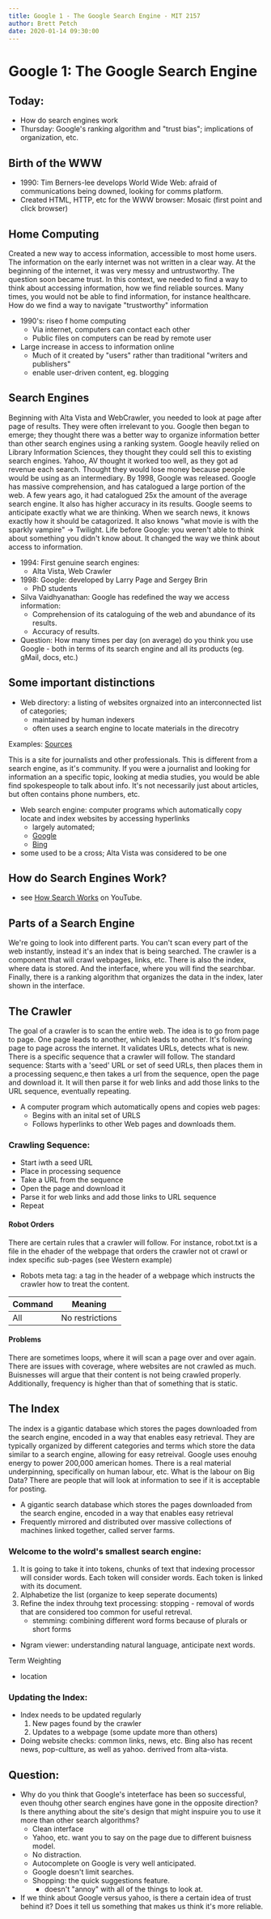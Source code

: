 ```yaml
---
title: Google 1 - The Google Search Engine - MIT 2157
author: Brett Petch
date: 2020-01-14 09:30:00
---
```

# Google 1: The Google Search Engine

## Today:
- How do search engines work
- Thursday: Google's ranking algorithm and "trust bias"; implications of organization, etc.

## Birth of the WWW
- 1990: Tim Berners-lee develops World Wide Web: afraid of communications being downed, looking for comms platform. 
- Created HTML, HTTP, etc for the WWW browser: Mosaic (first point and click browser)

## Home Computing
Created a new way to access information, accessible to most home users. The information on the early internet was not written in a clear way. At the beginning of the internet, it was very messy and untrustworthy. The question soon became trust. In this context, we needed to find a way to think about accessing information, how we find reliable sources.
Many times, you would not be able to find information, for instance healthcare. How do we find a way to navigate "trustworthy" information
- 1990's: riseo f home computing
    - Via internet, computers can contact each other
    - Public files on computers can be read by remote user
- Large increase in access to information online
    - Much of it created by "users" rather than traditional "writers and publishers"
    - enable user-driven content, eg. blogging

## Search Engines
Beginning with Alta Vista and WebCrawler, you needed to look at page after page of results. They were often irrelevant to you. Google then began to emerge; they thought there was a better way to organize information better than other search engines using a ranking system.
Google heavily relied on Library Information Sciences, they thought they could sell this to existing search engines. Yahoo, AV thought it worked too well, as they got ad revenue each search.
Thought they would lose money because people would be using as an intermediary. By 1998, Google was released.
Google has massive comprehension, and has catalogued a large portion of the web. A few years ago, it had catalogued 25x the amount of the average search engine. It also has higher accuracy in its results. Google seems to anticipate exactly what we are thinking. When we search news, it knows exactly how it should be catagorized. It also knows "what movie is with the sparkly vampire" -> Twilight.
Life before Google: you weren't able to think about something you didn't know about. It changed the way we think about access to information.

- 1994: First genuine search engines:
    - Alta Vista, Web Crawler
- 1998: Google: developed by Larry Page and Sergey Brin
    - PhD students
- Silva Vaidhyanathan: Google has redefined the way we access information:
    - Comprehension of its cataloguing of the web and abundance of its results.
    - Accuracy of results.
- Question: How many times per day (on average) do you think you use Google - both in terms of its search engine and all its products (eg. gMail, docs, etc.)

## Some important distinctions
- Web directory: a listing of websites orgnaized into an interconnected list of categories;
    - maintained by human indexers
    - often uses a search engine to locate materials in the direcotry

Examples: [Sources](https://www.sources.com)

This is a site for journalists and other professionals. This is different from a search engine, as it's community. If you were a journalist and looking for information an a specific topic, looking at media studies, you would be able find spokespeople to talk about info. It's not necessarily just about articles, but often contains phone numbers, etc.

- Web search engine: computer programs which automatically copy locate and index websites by accessing hyperlinks
    - largely automated;
    - [Google](https://google.ca)
    - [Bing](https://bing.com)
- some used to be a cross; Alta Vista was considered to be one

## How do Search Engines Work?
- see [How Search Works](https://www.youtube.com/watch?v=BNHR6IQJGZs) on YouTube.

## Parts of a Search Engine
We're going to look into different parts. You can't scan every part of the web instantly, instead it's an index that is being searched. The crawler is a component that will crawl webpages, links, etc. There is also the index, where data is stored. And the interface, where you will find the searchbar. Finally, there is a ranking algorithm that organizes the data in the index, later shown in the interface.

## The Crawler
The goal of a crawler is to scan the entire web. The idea is to go from page to page. One page leads to another, which leads to another. It's following page to page across the internet. It validates URLs, detects what is new. There is a specific sequence that a crawler will follow. The standard sequence: Starts with a 'seed' URL or set of seed URLs, then places them in a processing sequenc,e then takes a url from the sequence, open the page and download it. It will then parse it for web links and add those links to the URL sequence, eventually repeating. 
- A computer program which automatically opens and copies web pages:
    - Begins with an inital set of URLS
    - Follows hyperlinks to other Web pages and downloads them.

### Crawling Sequence:
- Start iwth a seed URL
- Place in processing sequence
- Take a URL from the sequence
- Open the page and download it
- Parse it for web links and add those links to URL sequence
- Repeat

#### Robot Orders
There are certain rules that a crawler will follow. For instance, robot.txt is a file in the ehader of the webpage that orders the crawler not ot crawl or index specific sub-pages (see Western example)
- Robots meta tag: a tag in the header of a webpage which instructs the crawler how to treat the content.

| Command | Meaning |
|:--------|-----------------------------|
| All     | No restrictions             |

#### Problems
There are sometimes loops, where it will scan a page over and over again. There are issues with coverage, where websites are not crawled as much. Buisnesses will argue that their content is not being crawled properly. Additionally, frequency is higher than that of something that is static.

## The Index
The index is a gigantic database which stores the pages downloaded from the search engine, encoded in a way that enables easy retrieval. They are typically organized by different categories and terms which store the data similar to a search engine, allowing for easy retreival. Google uses enouhg energy to power 200,000 american homes. There is a real material underpinning, specifically on human labour, etc. What is the labour on Big Data? There are people that will look at information to see if it is acceptable for posting.
- A gigantic search database which stores the pages downloaded from the search engine, encoded in a way that enables easy retrieval
- Frequently mirrored and distributed over massive collections of machines linked together, called server farms.

### Welcome to the wolrd's smallest search engine:
1. It is going to take it into tokens, chunks of text that indexing processor will consider words. Each token will consider words. Each token is linked with its document.
2. Alphabetize the list (organize to keep seperate documents)
3. Refine the index throuhg text processing: stopping - removal of words that are considered too common for useful retreval.
    - stemming: combining different word forms because of plurals or short forms
    
- Ngram viewer: understanding natural language, anticipate next words.

Term Weighting
- location

### Updating the Index:
- Index needs to be updated regularly
    1. New pages found by the crawler
    2. Updates to a webpage (some update more than others)
- Doing website checks: common links, news, etc. Bing also has recent news, pop-cultture, as well as yahoo. derrived from alta-vista.

## Question:
- Why do you think that Google's inteterface has been so successful, even thouhg other search engines have gone in the opposite direction? Is there anything about the site's design that might inspuire you to use it more than other search algorithms?
    - Clean interface
    - Yahoo, etc. want you to say on the page due to different buisness model.
    - No distraction.
    - Autocomplete on Google is very well anticipated.
    - Google doesn't limit searches.
    - Shopping: the quick suggestions feature.
        - doesn't "annoy" with all of the things to look at.
- If we think about Google versus yahoo, is there a certain idea of trust behind it? Does it tell us something that makes us think it's more reliable.